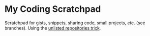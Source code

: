 # My Coding Scratchpad

Scratchpad for gists, snippets, sharing code, small projects, etc. (see branches).
Using the [unlisted repositories trick](https://dev.to/agentender/unlisted-github-repositories-4jin).
